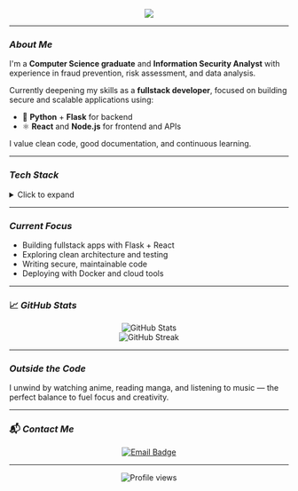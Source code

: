 <p align="center">
  <img src="https://readme-typing-svg.herokuapp.com/?lines=Hi,+I'm+Gabriel+Matozo;Infosec+Analyst+%26+Fullstack+Dev+in+Progress;Python+%7C+Flask+%7C+React+%7C+Node.js&center=true&width=500&height=50">
</p>

---

### *About Me*

I'm a **Computer Science graduate** and **Information Security Analyst** with experience in fraud prevention, risk assessment, and data analysis.

Currently deepening my skills as a **fullstack developer**, focused on building secure and scalable applications using:
- 🐍 **Python** + **Flask** for backend  
- ⚛️ **React** and **Node.js** for frontend and APIs

I value clean code, good documentation, and continuous learning.

---

### *Tech Stack*

<details>
<summary>Click to expand</summary>

**Languages**  
Python, JavaScript, TypeScript, Java, PHP, HTML, CSS

**Frameworks & Tools**  
Flask, Node.js, React, Git, Linux, Postman, Jira, Confluence

**Other**  
Basic vulnerability analysis, RESTful APIs, authentication, data validation

</details>

---

### *Current Focus*

- Building fullstack apps with Flask + React  
- Exploring clean architecture and testing  
- Writing secure, maintainable code  
- Deploying with Docker and cloud tools  

---

### 📈 *GitHub Stats*

<p align="center">
  <img src="https://github-readme-stats.vercel.app/api?username=GabrielMatozo&show_icons=true&theme=tokyonight&hide_border=true" alt="GitHub Stats" />
  <br/>
  <img src="https://github-readme-streak-stats.herokuapp.com?user=GabrielMatozo&theme=tokyonight&hide_border=true" alt="GitHub Streak" />
</p>

---

### *Outside the Code*

I unwind by watching anime, reading manga, and listening to music — the perfect balance to fuel focus and creativity.

---

### 📬 *Contact Me*

<p align="center">
  <a href="mailto:contato.gmatozo@gmail.com">
    <img src="https://img.shields.io/badge/Email-contato.gmatozo@gmail.com-blue?style=for-the-badge&logo=gmail&logoColor=white" alt="Email Badge" />
  </a>
</p>

---

<p align="center">
  <img src="https://komarev.com/ghpvc/?username=GabrielMatozo&style=flat-square&color=blue" alt="Profile views" />
</p>
